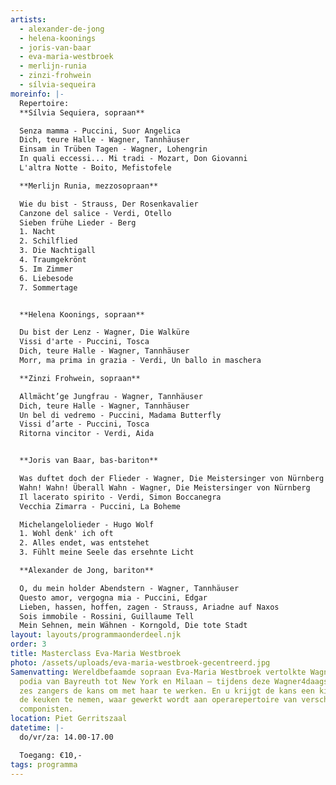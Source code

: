 ```yaml
---
artists:
  - alexander-de-jong
  - helena-koonings
  - joris-van-baar
  - eva-maria-westbroek
  - merlijn-runia
  - zinzi-frohwein
  - sílvia-sequeira
moreinfo: |-
  Repertoire:
  **Sílvia Sequiera, sopraan**

  Senza mamma - Puccini, Suor Angelica
  Dich, teure Halle - Wagner, Tannhäuser
  Einsam in Trüben Tagen - Wagner, Lohengrin
  In quali eccessi... Mi tradi - Mozart, Don Giovanni 
  L'altra Notte - Boito, Mefistofele

  **Merlijn Runia, mezzosopraan**

  Wie du bist - Strauss, Der Rosenkavalier
  Canzone del salice - Verdi, Otello
  Sieben frühe Lieder - Berg 
  1. Nacht
  2. Schilflied
  3. Die Nachtigall
  4. Traumgekrönt
  5. Im Zimmer
  6. Liebesode 
  7. Sommertage 


  **Helena Koonings, sopraan**

  Du bist der Lenz - Wagner, Die Walküre
  Vissi d'arte - Puccini, Tosca
  Dich, teure Halle - Wagner, Tannhäuser
  Morr, ma prima in grazia - Verdi, Un ballo in maschera

  **Zinzi Frohwein, sopraan**

  Allmächt’ge Jungfrau - Wagner, Tannhäuser
  Dich, teure Halle - Wagner, Tannhäuser
  Un bel di vedremo - Puccini, Madama Butterfly
  Vissi d’arte - Puccini, Tosca
  Ritorna vincitor - Verdi, Aida


  **Joris van Baar, bas-bariton**

  Was duftet doch der Flieder - Wagner, Die Meistersinger von Nürnberg
  Wahn! Wahn! Überall Wahn - Wagner, Die Meistersinger von Nürnberg
  Il lacerato spirito - Verdi, Simon Boccanegra
  Vecchia Zimarra - Puccini, La Boheme

  Michelangelolieder - Hugo Wolf
  1. Wohl denk' ich oft
  2. Alles endet, was entstehet
  3. Fühlt meine Seele das ersehnte Licht

  **Alexander de Jong, bariton**

  O, du mein holder Abendstern - Wagner, Tannhäuser
  Questo amor, vergogna mia - Puccini, Edgar
  Lieben, hassen, hoffen, zagen - Strauss, Ariadne auf Naxos
  Sois immobile - Rossini, Guillaume Tell
  Mein Sehnen, mein Wähnen - Korngold, Die tote Stadt
layout: layouts/programmaonderdeel.njk
order: 3
title: Masterclass Eva-Maria Westbroek
photo: /assets/uploads/eva-maria-westbroek-gecentreerd.jpg
Samenvatting: Wereldbefaamde sopraan Eva-Maria Westbroek vertolkte Wagner op
  podia van Bayreuth tot New York en Milaan – tijdens deze Wagner4daagse krijgen
  zes zangers de kans om met haar te werken. En u krijgt de kans een kijkje in
  de keuken te nemen, waar gewerkt wordt aan operarepertoire van verschillende
  componisten.
location: Piet Gerritszaal
datetime: |-
  do/vr/za: 14.00-17.00

  Toegang: €10,-
tags: programma
---
```

